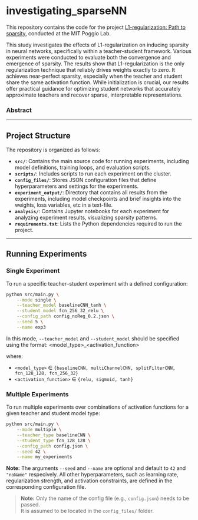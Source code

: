 # investigating_sparseNN


This repository contains the code for the project [L1-regularization: Path to sparsity](./l1_path_to_sparsity.pdf), conducted at the MIT Poggio Lab. 

This study investigates the effects of L1-regularization on inducing sparsity in neural networks, specifically within a teacher-student framework. Various experiments were conducted to evaluate both the convergence and emergence of sparsity. 
The results show that L1-regularization is the only regularization technique that reliably drives weights exactly to zero. It achieves near-perfect sparsity, especially when the teacher and student share the same activation function. While initialization is crucial, our results offer practical guidance for optimizing student networks that accurately approximate teachers and recover sparse, interpretable representations.

### Abstract

---

## Project Structure

The repository is organized as follows:

- **`src/`**: Contains the main source code for running experiments, including model definitions, training loops, and evaluation scripts.
- **`scripts/`**: Includes scripts to run each experiment on the cluster.
- **`config_files/`**: Stores JSON configuration files that define hyperparameters and settings for the experiments.
- **`experiment_output/`**: Directory that contains all results from the experiments, including model checkpoints and brief insights into the weights, loss variables, etc in a text-file.
- **`analysis/`**: Contains Jupyter notebooks for each experiment for analyzing experiment results, visualizing sparsity patterns.
- **`requirements.txt`**: Lists the Python dependencies required to run the project.

---

## Running Experiments

### Single Experiment

To run a specific teacher–student experiment with a defined configuration:

```sh
python src/main.py \
    --mode single \
    --teacher_model baselineCNN_tanh \
    --student_model fcn_256_32_relu \
    --config_path config_noReg_0.2.json \
    --seed 5 \
    --name exp3
```

In this mode, `--teacher_model` and `--student_model` should be specified using the format:
<model_type>_<activation_function>

where:
- `<model_type>` $\in$ `{baselineCNN, multiChannelCNN, splitFilterCNN, fcn_128_128, fcn_256_32}`
- `<activation_function>` $\in$ `{relu, sigmoid, tanh}`


### Multiple Experiments

To run multiple experiments over combinations of activation functions for a given teacher and student model type:

```sh
python src/main.py \
    --mode multiple \
    --teacher_type baselineCNN \
    --student_type fcn_128_128 \
    --config_path config.json \
    --seed 42 \
    --name my_experiments
```

**Note:** The arguments `--seed` and `--name` are optional and default to `42` and `"noName"` respecively. 
All other hyperparameters, such as learning rate, regularization strength, and activation constraints, are defined in the corresponding configuration file.

> **Note:** Only the name of the config file (e.g., `config.json`) needs to be passed.  
> It is assumed to be located in the `config_files/` folder.
